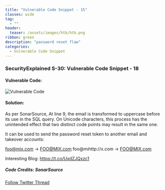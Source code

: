 ```yaml
---
title: "Vulnerable Code Snippet - 15"
classes: wide
tag: 
  - ""
header:
  teaser: /assets/images/htb/htb.png
ribbon: green
description: "password reset flaw"
categories:
  - Vulnerable Code Snippet
---
```


### SecurityExplained S-30: Vulnerable Code Snippet - 18

#### Vulnerable Code:

![Vulnerable Code](https://github.com/harsh-bothra/SecurityExplained/blob/main/media/code-18.jpg)

#### Solution:

As per SonarSource, At line 9, the email is transformed to uppercase before its use in the SQL query. On Unicode characters, this process has the unintended effect that two distinct code points may result in the same one.

It can be used to send the password reset token to another email and takeover accounts:

foo@mix.com -> FOO@MIX.com
foo@mıhttp://x.com -> FOO@MIX.com

Interesting Blog: https://t.co/UxdZJQxzc1

##### Code Credits: SonarSource

[Follow Twitter Thread](https://twitter.com/harshbothra_/status/1487850861770731520?s=20&t=DGEwqEwXwFbWH0VXkOKVsQ)
